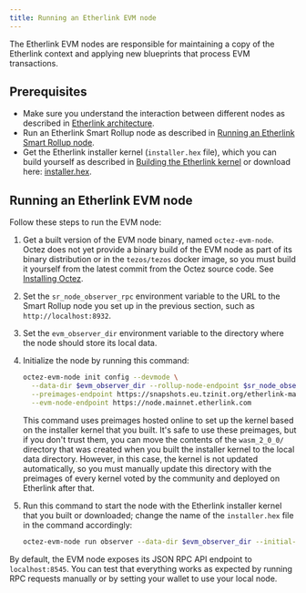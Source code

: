 ```yaml
---
title: Running an Etherlink EVM node
---
```


The Etherlink EVM nodes are responsible for maintaining a copy of the Etherlink context and applying new blueprints that process EVM transactions.

## Prerequisites

- Make sure you understand the interaction between different nodes as described in [Etherlink architecture](./architecture).
- Run an Etherlink Smart Rollup node as described in [Running an Etherlink Smart Rollup node](./smart-rollup-nodes).
- Get the Etherlink installer kernel (`installer.hex` file), which you can build yourself as described in [Building the Etherlink kernel](./smart-rollup-nodes#building-the-etherlink-kernel) or download here: [installer.hex](/files/installer.hex).

## Running an Etherlink EVM node

Follow these steps to run the EVM node:

1. Get a built version of the EVM node binary, named `octez-evm-node`.
Octez does not yet provide a binary build of the EVM node as part of its binary distribution or in the `tezos/tezos` docker image, so you must build it yourself from the latest commit from the Octez source code.
See [Installing Octez](https://tezos.gitlab.io/introduction/howtoget.html).
1. Set the `sr_node_observer_rpc` environment variable to the URL to the Smart Rollup node you set up in the previous section, such as `http://localhost:8932`.
1. Set the `evm_observer_dir` environment variable to the directory where the node should store its local data.
1. Initialize the node by running this command:

   ```bash
   octez-evm-node init config --devmode \
     --data-dir $evm_observer_dir --rollup-node-endpoint $sr_node_observer_rpc \
     --preimages-endpoint https://snapshots.eu.tzinit.org/etherlink-mainnet/wasm_2_0_0 \
     --evm-node-endpoint https://node.mainnet.etherlink.com
   ```

   This command uses preimages hosted online to set up the kernel based on the installer kernel that you built.
   It's safe to use these preimages, but if you don't trust them, you can move the contents of the `wasm_2_0_0/` directory that was created when you built the installer kernel to the local data directory.
   However, in this case, the kernel is not updated automatically, so you must manually update this directory with the preimages of every kernel voted by the community and deployed on Etherlink after that.

1. Run this command to start the node with the Etherlink installer kernel that you built or downloaded; change the name of the `installer.hex` file in the command accordingly:

   ```bash
   octez-evm-node run observer --data-dir $evm_observer_dir --initial-kernel installer.hex
   ```

By default, the EVM node exposes its JSON RPC API endpoint to `localhost:8545`.
You can test that everything works as expected by running RPC requests manually or by setting your wallet to use your local node.
